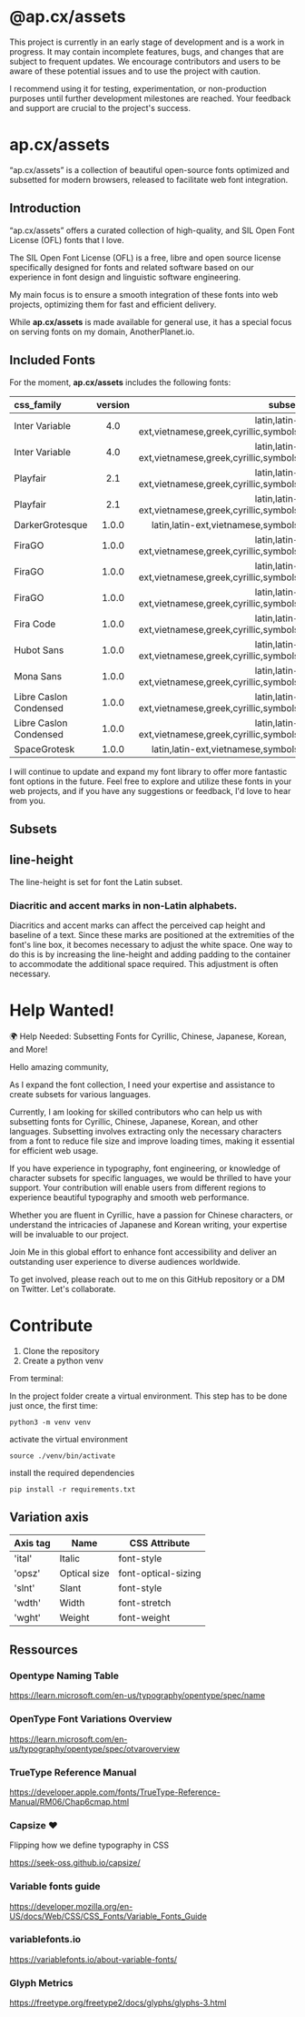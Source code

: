 # @ap.cx/assets

<!-- 
This page is automatically generated (2023-11-20 22:09:58) by a JS script during the build process. To edit its content, modify the template located at scripts/README_template.md. Please avoid making direct changes to this generated page as they will be overwritten the next time the script is run. Instead, update the template to reflect the desired changes in the final output.  -->

This project is currently in an early stage of development and is a work in progress. It may contain incomplete features, bugs, and changes that are subject to frequent updates. We encourage contributors and users to be aware of these potential issues and to use the project with caution.

I recommend using it for testing, experimentation, or non-production purposes until further development milestones are reached. 
Your feedback and support are crucial to the project's success. 

# **ap.cx/assets**

“ap.cx/assets” is a collection of beautiful open-source fonts optimized and subsetted for modern browsers, released to facilitate web font integration.

## **Introduction**

“ap.cx/assets” offers a curated collection of high-quality, and SIL Open Font License (OFL) fonts that I love. 

The SIL Open Font License (OFL) is a free, libre and open source license specifically designed for fonts and related software based on our experience in font design and linguistic software engineering.

My main focus is to ensure a smooth integration of these fonts into web projects, optimizing them for fast and efficient delivery.

While **ap.cx/assets** is made available for general use, it has a special focus on serving fonts on my domain, AnotherPlanet.io.

## **Included Fonts**

For the moment, **ap.cx/assets** includes the following fonts:


| css_family             | version |                                            subset |
| :--------------------- | :-----: | ------------------------------------------------: |
| Inter Variable         |   4.0   | latin,latin-ext,vietnamese,greek,cyrillic,symbols |
| Inter Variable         |   4.0   | latin,latin-ext,vietnamese,greek,cyrillic,symbols |
| Playfair               |   2.1   | latin,latin-ext,vietnamese,greek,cyrillic,symbols |
| Playfair               |   2.1   | latin,latin-ext,vietnamese,greek,cyrillic,symbols |
| DarkerGrotesque        |  1.0.0  |                latin,latin-ext,vietnamese,symbols |
| FiraGO                 |  1.0.0  | latin,latin-ext,vietnamese,greek,cyrillic,symbols |
| FiraGO                 |  1.0.0  | latin,latin-ext,vietnamese,greek,cyrillic,symbols |
| FiraGO                 |  1.0.0  | latin,latin-ext,vietnamese,greek,cyrillic,symbols |
| Fira Code              |  1.0.0  | latin,latin-ext,vietnamese,greek,cyrillic,symbols |
| Hubot Sans             |  1.0.0  | latin,latin-ext,vietnamese,greek,cyrillic,symbols |
| Mona Sans              |  1.0.0  | latin,latin-ext,vietnamese,greek,cyrillic,symbols |
| Libre Caslon Condensed |  1.0.0  | latin,latin-ext,vietnamese,greek,cyrillic,symbols |
| Libre Caslon Condensed |  1.0.0  | latin,latin-ext,vietnamese,greek,cyrillic,symbols |
| SpaceGrotesk           |  1.0.0  |                latin,latin-ext,vietnamese,symbols |


I will continue to update and expand my font library to offer more fantastic font options in the future.
Feel free to explore and utilize these fonts in your web projects, and if you have any suggestions or feedback, I'd love to hear from you.

## Subsets


## line-height

The line-height is set for font the Latin subset.

### Diacritic and accent marks in non-Latin alphabets.

Diacritics and accent marks can affect the perceived cap height and baseline of a text. Since these marks are positioned at the extremities of the font's line box, it becomes necessary to adjust the white space. One way to do this is by increasing the line-height and adding padding to the container to accommodate the additional space required. This adjustment is often necessary.


# Help Wanted!

🌍 Help Needed: Subsetting Fonts for Cyrillic, Chinese, Japanese, Korean, and More!

Hello amazing community,

As I expand the font collection, I need your expertise and assistance to create subsets for various languages.

Currently, I am looking for skilled contributors who can help us with subsetting fonts for Cyrillic, Chinese, Japanese, Korean, and other languages. Subsetting involves extracting only the necessary characters from a font to reduce file size and improve loading times, making it essential for efficient web usage.

If you have experience in typography, font engineering, or knowledge of character subsets for specific languages, we would be thrilled to have your support. Your contribution will enable users from different regions to experience beautiful typography and smooth web performance.

Whether you are fluent in Cyrillic, have a passion for Chinese characters, or understand the intricacies of Japanese and Korean writing, your expertise will be invaluable to our project.

Join Me in this global effort to enhance font accessibility and deliver an outstanding user experience to diverse audiences worldwide. 

To get involved, please reach out to me on this GitHub repository or a DM on Twitter. Let's collaborate.

# Contribute

1. Clone the repository
2. Create a python venv

From terminal:

In the project folder create a virtual environment. 
This step has to be done just once, the first time:

```
python3 -m venv venv
```

activate the virtual environment

```
source ./venv/bin/activate
```

install the required dependencies

```
pip install -r requirements.txt
```
## Variation axis

| Axis tag        | Name         | CSS Attribute       |
| --------------- | ------------ | ------------------- |
| 'ital'          | Italic       | font-style          |
| 'opsz'          | Optical size | font-optical-sizing |
| 'slnt'          | Slant        | font-style          |
| 'wdth'          | Width        | font-stretch        |
| 'wght'          | Weight       | font-weight         |



## Ressources 

### Opentype Naming Table

https://learn.microsoft.com/en-us/typography/opentype/spec/name

### OpenType Font Variations Overview

https://learn.microsoft.com/en-us/typography/opentype/spec/otvaroverview

### TrueType Reference Manual

https://developer.apple.com/fonts/TrueType-Reference-Manual/RM06/Chap6cmap.html

### Capsize ❤️

Flipping how we define typography in CSS

https://seek-oss.github.io/capsize/


### Variable fonts guide

https://developer.mozilla.org/en-US/docs/Web/CSS/CSS_Fonts/Variable_Fonts_Guide

### variablefonts.io

https://variablefonts.io/about-variable-fonts/

### Glyph Metrics

https://freetype.org/freetype2/docs/glyphs/glyphs-3.html